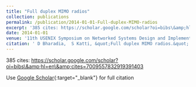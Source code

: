 ```yaml
---
title: "Full duplex MIMO radios"
collection: publications
permalink: /publication/2014-01-01-Full-duplex-MIMO-radios
excerpt: '385 cites: https://scholar.google.com/scholar?oi=bibs\&amp;hl=en\&amp;cites=7009557832919391403'
date: 2014-01-01
venue: '11th USENIX Symposium on Networked Systems Design and Implementation …'
citation: ' D Bharadia,  S Katti, &quot;Full duplex MIMO radios.&quot; 11th USENIX Symposium on Networked Systems Design and Implementation …, 2014.'
---
```

385 cites: https://scholar.google.com/scholar?oi=bibs\&amp;hl=en\&amp;cites=7009557832919391403

Use [Google Scholar](https://scholar.google.com/scholar?q=Full+duplex+MIMO+radios){:target="_blank"} for full citation